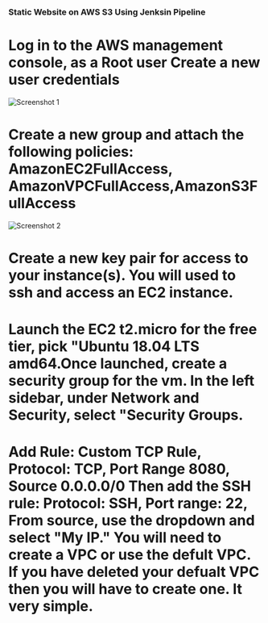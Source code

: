 ### Static Website on AWS S3 Using Jenksin Pipeline

#  Log in to the AWS management console, as a Root user Create a new user credentials

![Screenshot 1](https://user-images.githubusercontent.com/4149567/87359479-809a0880-c52d-11ea-9ab4-2d66f19472e1.jpg)

# Create a new group and attach the following policies: AmazonEC2FullAccess, AmazonVPCFullAccess,AmazonS3FullAccess



![Screenshot 2](https://user-images.githubusercontent.com/4149567/87360109-01a5cf80-c52f-11ea-90b6-2aa80b174af3.jpg)

# Create a new key pair for access to your instance(s). You will used to ssh and access an EC2 instance.
# Launch the EC2 t2.micro for the free tier, pick "Ubuntu 18.04 LTS amd64.Once launched, create a security group for the vm. In the left sidebar, under Network and Security, select "Security Groups.

# Add Rule: Custom TCP Rule, Protocol: TCP, Port Range 8080, Source 0.0.0.0/0 Then add the SSH rule: Protocol: SSH, Port range: 22, From source, use the dropdown and select "My IP." You will need to create a VPC or use the defult VPC. If you have deleted your defualt VPC then you will have to create one. It very simple.






